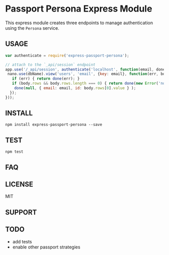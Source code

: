 # Passport Persona Express Module

This express module creates three endpoints to manage authentication
using the `Persona` service.

## USAGE

``` js
var authenticate = require('express-passport-persona');

// attach to the `_api/session` endpoint
app.use('/_api/session', authenticate('localhost', function(email, done) {
 nano.use(dbName).view('users', 'email', {key: email}, function(err, body) {
   if (err) { return done(err); }
   if (body.rows && body.rows.length === 0) { return done(new Error('not found!')); }
    done(null, { email: email, id: body.rows[0].value } );
  });
}));
```

## INSTALL

`npm install express-passport-persona --save`

## TEST

`npm test`

## FAQ

## LICENSE

MIT

## SUPPORT

## TODO

* add tests
* enable other passport strategies

